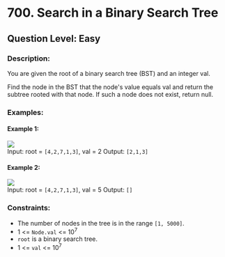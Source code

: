 # 700. Search in a Binary Search Tree
## Question Level: Easy
### Description:
You are given the root of a binary search tree (BST) and an integer val.

Find the node in the BST that the node's value equals val and return the subtree rooted with that node. If such a node does not exist, return null.

### Examples:
#### Example 1:

<img src="https://assets.leetcode.com/uploads/2021/01/12/tree1.jpg"><br>
Input: root = `[4,2,7,1,3]`, val = 2
Output: `[2,1,3]`
#### Example 2:

<img src="https://assets.leetcode.com/uploads/2021/01/12/tree2.jpg"><br>
Input: root = `[4,2,7,1,3]`, val = 5
Output: `[]`


### Constraints:

- The number of nodes in the tree is in the range `[1, 5000]`.
- 1 <= `Node.val` <= 10<sup>7</sup>
- `root` is a binary search tree.
- 1 <= `val` <= 10<sup>7</sup>